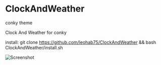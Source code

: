 # ClockAndWeather
conky theme

Clock And Weather for conky

install: git clone https://github.com/leohab75/ClockAndWeather && bash ClockAndWeather/install.sh

![Screenshot](ClockAndWeather/screenshot.png)